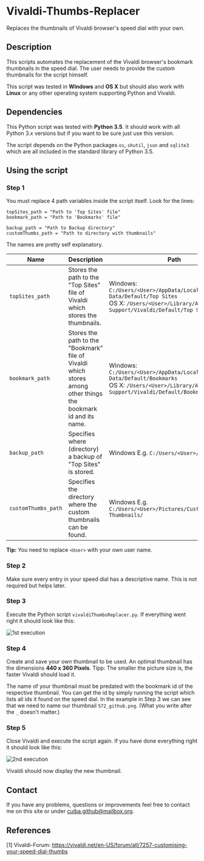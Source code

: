 # Vivaldi-Thumbs-Replacer
Replaces the thumbnails of Vivaldi browser's speed dial with your own.

## Description
This scripts automates the replacement of the Vivaldi browser's bookmark thumbnails in the speed dial. The user needs to provide the custom thumbnails for the script himself.
 
This script was tested in **Windows** and **OS X** but should also work with **Linux** or any other operating system supporting Python and Vivaldi.


## Dependencies
This Python script was tested with **Python 3.5**. It should work with all Python 3.x versions but if you want to be sure just use this version.

The script depends on the Python packages `os`, `shutil`, `json` and `sqlite3` which are all included in the standard library of Python 3.5.

## Using the script

### Step 1
You must replace 4 path variables inside the script itself. Look for
the lines:

```
topSites_path = "Path to 'Top Sites' file"
bookmark_path = "Path to 'Bookmarks' file"

backup_path = "Path to Backup directory"
customThumbs_path = "Path to directory with thumbnails"
```

The names are pretty self explanatory. 

| Name | Description | Path |
|------|-------------|---------|
| `topSites_path` | Stores the path to the "Top Sites" file of Vivaldi which stores the thumbnails. | Windows: `C:/Users/<User>/AppData/Local/Vivaldi/User Data/Default/Top Sites` <br/> OS X: `/Users/<User>/Library/Application Support/Vivaldi/Default/Top Sites` |
| `bookmark_path` | Stores the path to the "Bookmark" file of Vivaldi which stores among other things the bookmark id and its name. | Windows: `C:/Users/<User>/AppData/Local/Vivaldi/User Data/Default/Bookmarks` <br/> OS X: `/Users/<User>/Library/Application Support/Vivaldi/Default/Bookmarks` |
| `backup_path` | Specifies where (directory) a backup of "Top Sites" is stored. | Windows E.g. `C:/Users/<User>/Desktop/` |
| `customThumbs_path` | Specifies the directory where the custom thumbnails can be found. | Windows E.g. `C:/Users/<User>/Pictures/Custom Thumbnails/` |

**Tip:** You need to replace `<User>` with your own user name.

### Step 2
Make sure every entry in your speed dial has a descriptive name. This is not required but helps later.

### Step 3
Execute the Python script `vivaldiThumbsReplacer.py`. If everything went right it should look like this:

![1st execution](http://i.imgur.com/jTzfDnY.png) 

### Step 4
Create and save your own thumbnail to be used. An optimal thumbnail has the dimensions **440 x 360 Pixels**. Tipp: The smaller the picture size is, the faster Vivaldi should load it.

The name of your thumbnail must be predated with the bookmark id of the respective thumbnail. You can get the id by simply running the script which lists all ids it found on the speed dial. In the example in Step 3 we can see that we need to name our thumbnail `572_github.png`. (What you write after the `_` doesn't matter.)

### Step 5
Close Vivaldi and execute the script again. If you have done everything right it should look like this:

![2nd execution](http://i.imgur.com/9nM0wHP.png)

Vivaldi should now display the new thumbnail.

## Contact
If you have any problems, questions or improvements feel free to contact me on this site or under cuiba.github@mailbox.org.

## References

[1] Vivaldi-Forum: https://vivaldi.net/en-US/forum/all/7257-customising-your-speed-dial-thumbs